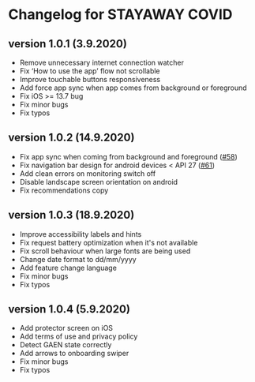# Changelog for STAYAWAY COVID

## version 1.0.1 (3.9.2020)

- Remove unnecessary internet connection watcher
- Fix ‘How to use the app’ flow not scrollable
- Improve touchable buttons responsiveness
- Add force app sync when app comes from background or foreground
- Fix iOS >= 13.7 bug
- Fix minor bugs
- Fix typos

## version 1.0.2 (14.9.2020)

- Fix app sync when coming from background and foreground ([#58](https://github.com/stayawayinesctec/stayaway-app/pull/58))
- Fix navigation bar design for android devices < API 27 ([#61](https://github.com/stayawayinesctec/stayaway-app/pull/61))
- Add clean errors on monitoring switch off
- Disable landscape screen orientation on android
- Fix recommendations copy

## version 1.0.3 (18.9.2020)

- Improve accessibility labels and hints
- Fix request battery optimization when it's not available
- Fix scroll behaviour when large fonts are being used
- Change date format to dd/mm/yyyy
- Add feature change language
- Fix minor bugs
- Fix typos

## version 1.0.4 (5.9.2020)

- Add protector screen on iOS
- Add terms of use and privacy policy
- Detect GAEN state correctly
- Add arrows to onboarding swiper
- Fix minor bugs
- Fix typos
